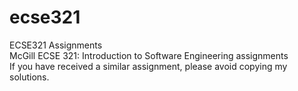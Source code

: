 # ecse321
ECSE321 Assignments<br>
McGill ECSE 321: Introduction to Software Engineering assignments<br>
If you have received a similar assignment, please avoid copying my solutions.
